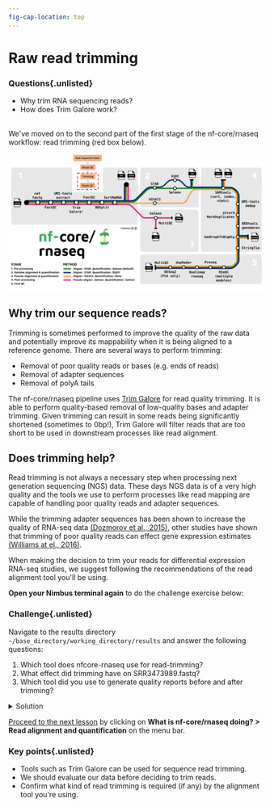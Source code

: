 ```yaml
---
fig-cap-location: top
---
```


# **Raw read trimming**

<div class="questions">

### **Questions**{.unlisted}
- Why trim RNA sequencing reads?
- How does Trim Galore work?
</div>  
</br>
We've moved on to the second part of the first stage of the nf-core/rnaseq workflow: read trimming (red box below). 

![](../fig/nfcore_stage1.2.png)

## **Why trim our sequence reads?**

Trimming is sometimes performed to improve the quality of the raw data and potentially improve its mappability when it is being aligned to a reference genome. There are several ways to perform trimming:

* Removal of poor quality reads or bases (e.g. ends of reads)
* Removal of adapter sequences
* Removal of polyA tails

The nf-core/rnaseq pipeline uses [Trim Galore](bioinformatics.babraham.ac.uk/projects/trim_galore/) for read quality trimming. It is able to perform quality-based removal of low-quality bases and adapter trimming. Given trimming can result in some reads being significantly shortened (sometimes to 0bp!), Trim Galore will filter reads that are too short to be used in downstream processes like read alignment. 

## **Does trimming help?**

Read trimming is not always a necessary step when processing next generation sequencing (NGS) data. These days NGS data is of a very high quality and the tools we use to perform processes like read mapping are capable of handling poor quality reads and adapter sequences. 

While the trimming adapter sequences has been shown to increase the quality of RNA-seq data [(Dozmorov et al., 2015)](https://doi.org/10.1186/1471-2105-16-s13-s10), other studies have shown that trimming of poor quality reads can effect gene expression estimates [(Williams at el., 2016)](https://doi.org/10.1186/s12859-016-0956-2). 

When making the decision to trim your reads for differential expression RNA-seq studies, we suggest following the recommendations of the read alignment tool you'll be using. 

**Open your Nimbus terminal again** to do the challenge exercise below: 

<div class="challenge">

### **Challenge**{.unlisted}
Navigate to the results directory `~/base_directory/working_directory/results` and answer the following questions: 

1. Which tool does nfcore-rnaseq use for read-trimming?
2. What effect did trimming have on SRR3473989.fastq? 
3. Which tool did you use to generate quality reports before and after trimming?

<details>
<summary>Solution</summary>

1. Trim-galore is used for trimming. 
2. FastQC generates .html reports.
3. Open the trimgalore report with: `cat trimgalore/SRR3473984.fastq.gz_trimming_report.txt`. Also open the html files generated by fastqc inside the folder `trimgalore` on your local computer.

    + Total sequences has gone down
    + Read length is now 21 - 101
    + Per base sequence quality now mostly in the green

</details>
</div>  

[Proceed to the next lesson](https://sydney-informatics-hub.github.io/rna-seq-pt1-quarto/notebooks/3.4_Alignment_using_STAR.html) by clicking on **What is nf-core/rnaseq doing? > Read alignment and quantification** on the menu bar. 

<div class="keypoints">

### **Key points**{.unlisted}
- Tools such as Trim Galore can be used for sequence read trimming.
- We should evaluate our data before deciding to trim reads. 
- Confirm what kind of read trimming is required (if any) by the alignment tool you're using. 
</div>  



  

